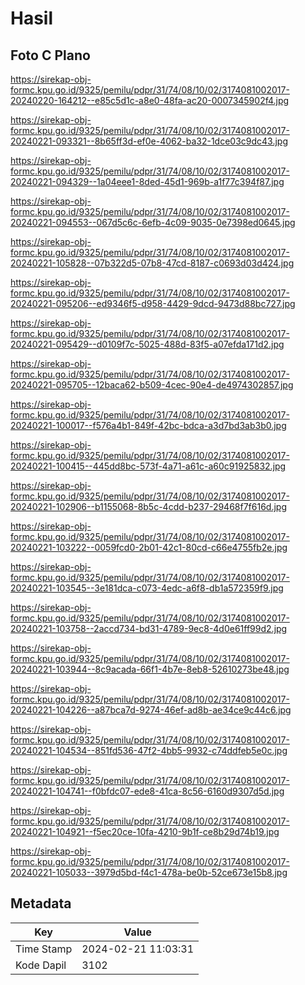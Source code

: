 # Hasil

## Foto C Plano

https://sirekap-obj-formc.kpu.go.id/9325/pemilu/pdpr/31/74/08/10/02/3174081002017-20240220-164212--e85c5d1c-a8e0-48fa-ac20-0007345902f4.jpg

https://sirekap-obj-formc.kpu.go.id/9325/pemilu/pdpr/31/74/08/10/02/3174081002017-20240221-093321--8b65ff3d-ef0e-4062-ba32-1dce03c9dc43.jpg

https://sirekap-obj-formc.kpu.go.id/9325/pemilu/pdpr/31/74/08/10/02/3174081002017-20240221-094329--1a04eee1-8ded-45d1-969b-a1f77c394f87.jpg

https://sirekap-obj-formc.kpu.go.id/9325/pemilu/pdpr/31/74/08/10/02/3174081002017-20240221-094553--067d5c6c-6efb-4c09-9035-0e7398ed0645.jpg

https://sirekap-obj-formc.kpu.go.id/9325/pemilu/pdpr/31/74/08/10/02/3174081002017-20240221-105828--07b322d5-07b8-47cd-8187-c0693d03d424.jpg

https://sirekap-obj-formc.kpu.go.id/9325/pemilu/pdpr/31/74/08/10/02/3174081002017-20240221-095206--ed9346f5-d958-4429-9dcd-9473d88bc727.jpg

https://sirekap-obj-formc.kpu.go.id/9325/pemilu/pdpr/31/74/08/10/02/3174081002017-20240221-095429--d0109f7c-5025-488d-83f5-a07efda171d2.jpg

https://sirekap-obj-formc.kpu.go.id/9325/pemilu/pdpr/31/74/08/10/02/3174081002017-20240221-095705--12baca62-b509-4cec-90e4-de4974302857.jpg

https://sirekap-obj-formc.kpu.go.id/9325/pemilu/pdpr/31/74/08/10/02/3174081002017-20240221-100017--f576a4b1-849f-42bc-bdca-a3d7bd3ab3b0.jpg

https://sirekap-obj-formc.kpu.go.id/9325/pemilu/pdpr/31/74/08/10/02/3174081002017-20240221-100415--445dd8bc-573f-4a71-a61c-a60c91925832.jpg

https://sirekap-obj-formc.kpu.go.id/9325/pemilu/pdpr/31/74/08/10/02/3174081002017-20240221-102906--b1155068-8b5c-4cdd-b237-29468f7f616d.jpg

https://sirekap-obj-formc.kpu.go.id/9325/pemilu/pdpr/31/74/08/10/02/3174081002017-20240221-103222--0059fcd0-2b01-42c1-80cd-c66e4755fb2e.jpg

https://sirekap-obj-formc.kpu.go.id/9325/pemilu/pdpr/31/74/08/10/02/3174081002017-20240221-103545--3e181dca-c073-4edc-a6f8-db1a572359f9.jpg

https://sirekap-obj-formc.kpu.go.id/9325/pemilu/pdpr/31/74/08/10/02/3174081002017-20240221-103758--2accd734-bd31-4789-9ec8-4d0e61ff99d2.jpg

https://sirekap-obj-formc.kpu.go.id/9325/pemilu/pdpr/31/74/08/10/02/3174081002017-20240221-103944--8c9acada-66f1-4b7e-8eb8-52610273be48.jpg

https://sirekap-obj-formc.kpu.go.id/9325/pemilu/pdpr/31/74/08/10/02/3174081002017-20240221-104226--a87bca7d-9274-46ef-ad8b-ae34ce9c44c6.jpg

https://sirekap-obj-formc.kpu.go.id/9325/pemilu/pdpr/31/74/08/10/02/3174081002017-20240221-104534--851fd536-47f2-4bb5-9932-c74ddfeb5e0c.jpg

https://sirekap-obj-formc.kpu.go.id/9325/pemilu/pdpr/31/74/08/10/02/3174081002017-20240221-104741--f0bfdc07-ede8-41ca-8c56-6160d9307d5d.jpg

https://sirekap-obj-formc.kpu.go.id/9325/pemilu/pdpr/31/74/08/10/02/3174081002017-20240221-104921--f5ec20ce-10fa-4210-9b1f-ce8b29d74b19.jpg

https://sirekap-obj-formc.kpu.go.id/9325/pemilu/pdpr/31/74/08/10/02/3174081002017-20240221-105033--3979d5bd-f4c1-478a-be0b-52ce673e15b8.jpg


## Metadata

| Key        | Value               |
| ---------- | ------------------- |
| Time Stamp | 2024-02-21 11:03:31 |
| Kode Dapil | 3102                |



